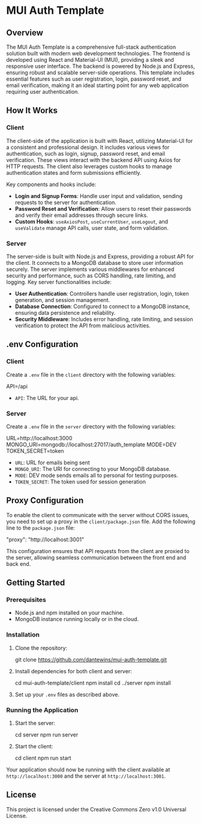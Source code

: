 # MUI Auth Template

## Overview

The MUI Auth Template is a comprehensive full-stack authentication solution built with modern web development technologies. The frontend is developed using React and Material-UI (MUI), providing a sleek and responsive user interface. The backend is powered by Node.js and Express, ensuring robust and scalable server-side operations. This template includes essential features such as user registration, login, password reset, and email verification, making it an ideal starting point for any web application requiring user authentication.

## How It Works

### Client

The client-side of the application is built with React, utilizing Material-UI for a consistent and professional design. It includes various views for authentication, such as login, signup, password reset, and email verification. These views interact with the backend API using Axios for HTTP requests. The client also leverages custom hooks to manage authentication states and form submissions efficiently.

Key components and hooks include:
- **Login and Signup Forms**: Handle user input and validation, sending requests to the server for authentication.
- **Password Reset and Verification**: Allow users to reset their passwords and verify their email addresses through secure links.
- **Custom Hooks**: `useAxiosPost`, `useCurrentUser`, `useLogout`, and `useValidate` manage API calls, user state, and form validation.

### Server

The server-side is built with Node.js and Express, providing a robust API for the client. It connects to a MongoDB database to store user information securely. The server implements various middlewares for enhanced security and performance, such as CORS handling, rate limiting, and logging. Key server functionalities include:
- **User Authentication**: Controllers handle user registration, login, token generation, and session management.
- **Database Connection**: Configured to connect to a MongoDB instance, ensuring data persistence and reliability.
- **Security Middleware**: Includes error handling, rate limiting, and session verification to protect the API from malicious activities.

## .env Configuration

### Client

Create a `.env` file in the `client` directory with the following variables:

API=/api

- `API`: The URL for your api.

### Server

Create a `.env` file in the `server` directory with the following variables:

URL=http://localhost:3000
MONGO_URI=mongodb://localhost:27017/auth_template
MODE=DEV
TOKEN_SECRET=token

- `URL`: URL for emails being sent
- `MONGO_URI`: The URI for connecting to your MongoDB database.
- `MODE`: DEV mode sends emails all to personal for testing purposes.
- `TOKEN_SECRET`: The token used for session generation

## Proxy Configuration

To enable the client to communicate with the server without CORS issues, you need to set up a proxy in the `client/package.json` file. Add the following line to the `package.json` file:

"proxy": "http://localhost:3001"

This configuration ensures that API requests from the client are proxied to the server, allowing seamless communication between the front end and back end.

## Getting Started

### Prerequisites

- Node.js and npm installed on your machine.
- MongoDB instance running locally or in the cloud.

### Installation

1. Clone the repository:

    git clone https://github.com/dantewins/mui-auth-template.git

2. Install dependencies for both client and server:

    cd mui-auth-template/client
    npm install
    cd ../server
    npm install

3. Set up your `.env` files as described above.

### Running the Application

1. Start the server:

    cd server
    npm run server

2. Start the client:

    cd client
    npm run start

Your application should now be running with the client available at `http://localhost:3000` and the server at `http://localhost:3001`.

## License

This project is licensed under the Creative Commons Zero v1.0 Universal License.
